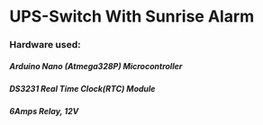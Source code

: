 # UPS-Switch With Sunrise Alarm


### Hardware used:
##### Arduino Nano (Atmega328P) Microcontroller
##### DS3231 Real Time Clock(RTC) Module
##### 6Amps Relay, 12V
